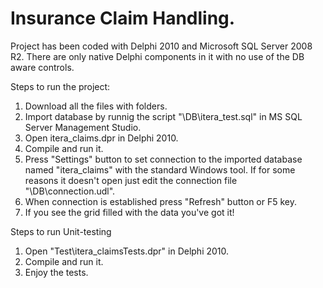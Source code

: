 # Insurance Claim Handling.
Project has been coded with Delphi 2010 and Microsoft SQL Server 2008 R2. There are only native Delphi components in it with no use of the DB aware controls.

Steps to run the project:

1. Download all the files with folders.
2. Import database by runnig the script "\DB\itera_test.sql" in MS SQL Server Management Studio.
3. Open itera_claims.dpr in Delphi 2010.
4. Compile and run it.
5. Press "Settings" button to set connection to the imported database named "itera_claims" with the standard Windows tool. If for some reasons it doesn't open just edit the connection file "\DB\connection.udl".
6. When connection is established press "Refresh" button or F5 key.
7. If you see the grid filled with the data you've got it!

Steps to run Unit-testing

1. Open "Test\itera_claimsTests.dpr" in Delphi 2010.
2. Compile and run it.
3. Enjoy the tests.
